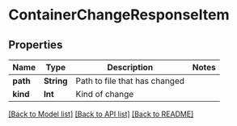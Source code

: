 # ContainerChangeResponseItem

## Properties
Name | Type | Description | Notes
------------ | ------------- | ------------- | -------------
**path** | **String** | Path to file that has changed | 
**kind** | **Int** | Kind of change | 

[[Back to Model list]](../README.md#documentation-for-models) [[Back to API list]](../README.md#documentation-for-api-endpoints) [[Back to README]](../README.md)


